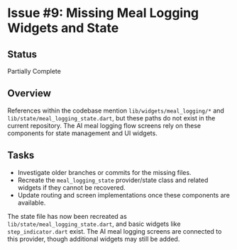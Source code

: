 # Issue #9: Missing Meal Logging Widgets and State

## Status
Partially Complete

## Overview
References within the codebase mention `lib/widgets/meal_logging/*` and
`lib/state/meal_logging_state.dart`, but these paths do not exist in the current
repository. The AI meal logging flow screens rely on these components for
state management and UI widgets.

## Tasks
- Investigate older branches or commits for the missing files.
- Recreate the `meal_logging_state` provider/state class and related widgets if
they cannot be recovered.
- Update routing and screen implementations once these components are
available.

The state file has now been recreated as `lib/state/meal_logging_state.dart`,
and basic widgets like `step_indicator.dart` exist. The AI meal logging screens
are connected to this provider, though additional widgets may still be added.
